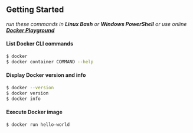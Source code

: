 ## Getting Started 

*run these commands in **Linux Bash** or **Windows PowerShell** or use online **[Docker Playground](https://labs.play-with-docker.com/)*** 

#### List Docker CLI commands

```bash
$ docker
$ docker container COMMAND --help
```

#### Display Docker version and info
```bash
$ docker --version
$ docker version
$ docker info
```

#### Execute Docker image
```bash
$ docker run hello-world
```


